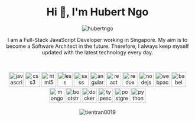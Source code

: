 <h1 align="center">Hi 👋, I'm Hubert Ngo</h1>
<p align="center"> <img src="https://komarev.com/ghpvc/?username=hubertngo" alt="hubertngo" /> </p>
<p align="center">
   I am a Full-Stack JavaScript Developer working in Singapore. My aim is to become a Software Architect in the future. Therefore, I always keep myself updated with the latest technology every day.</p> 
<br />

<p align="center">
    <img src="https://konpa.github.io/devicon/devicon.git/icons/javascript/javascript-original.svg" alt="javascript" width="40"  height="40" /> 
    <img src="https://konpa.github.io/devicon/devicon.git/icons/css3/css3-original-wordmark.svg" alt="css3" width="40"  height="40" /> 
    <img src="https://konpa.github.io/devicon/devicon.git/icons/html5/html5-original-wordmark.svg" alt="html5" width="40" height="40" /> 
    <img src="https://konpa.github.io/devicon/devicon.git/icons/less/less-plain-wordmark.svg" alt="less" width="40" height="40" />
    <img src="https://konpa.github.io/devicon/devicon.git/icons/sass/sass-original.svg" alt="sass" width="40" height="40" />
    <img src="https://konpa.github.io/devicon/devicon.git/icons/angularjs/angularjs-plain.svg" alt="angularjs" width="40" height="40" />
    <img src="https://konpa.github.io/devicon/devicon.git/icons/react/react-original-wordmark.svg" alt="react" width="40" height="40" />
    <img src="https://konpa.github.io/devicon/devicon.git/icons/redux/redux-original.svg" alt="redux" width="40" height="40" />
    <img src="https://konpa.github.io/devicon/devicon.git/icons/nodejs/nodejs-plain.svg" alt="nodejs" width="40" height="40" />
    <img src="https://konpa.github.io/devicon/devicon.git/icons/webpack/webpack-plain.svg" alt="webpack" width="40" height="40" />
    <img src="https://konpa.github.io/devicon/devicon.git/icons/babel/babel-original.svg" alt="babel" width="40" height="40" />
    <img src="https://konpa.github.io/devicon/devicon.git/icons/mongodb/mongodb-original-wordmark.svg" alt="mongodb" width="40" height="40" />
    <img src="https://konpa.github.io/devicon/devicon.git/icons/bootstrap/bootstrap-plain.svg" alt="bootstrap" width="40" height="40" />
    <img src="https://konpa.github.io/devicon/devicon.git/icons/docker/docker-original-wordmark.svg" alt="docker" width="40" height="40" /> 
    <img src="https://konpa.github.io/devicon/devicon.git/icons/typescript/typescript-original.svg" alt="typescript" width="40" height="40" /> 
    <img src="https://konpa.github.io/devicon/devicon.git/icons/postgresql/postgresql-original-wordmark.svg" alt="postgresql" width="40" height="40" /> 
    <img src="https://konpa.github.io/devicon/devicon.git/icons/python/python-original-wordmark.svg" alt="python" width="40" height="40" /> 
    
</p>
<p align="center"> <img src="https://github-readme-stats.vercel.app/api?username=hubertngo&show_icons=true" alt="tientran0019" /> </p>
